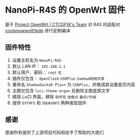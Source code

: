 # NanoPi-R4S 的 OpenWrt 固件  
基于 [Project OpenWrt | CTCGFW's Team](https://github.com/project-openwrt) 对 R4S 的适配对 [coolsnowwolf/lede](https://github.com/coolsnowwolf/lede) 进行定制编译  

## 固件特性  
1. 设置主机名为 `NanoPi-R4S`  
2. 默认 LAN IP： `192.168.1.1`  
3. 默认用户、密码： `root` `无`  
4. 插件仅包含： `OpenClash` `SSRPlus` `Samba4网络共享`  
5. 重命名 `ShadowSocksR Plus+` 为 `SSRPlus`，并微调其设置首页内容  
6. 主题仅包含 `luci-theme-argon` 且删除主题底部文字  
7. 精简 LuCI 界面，移除 `软件包` `挂载点` `备份/升级`  
8. 提供 `EXT4FS` 和 `SQUASHFS` 两种类型固件  

## 感谢  
   感谢所有提供了上游项目代码和给予了帮助的大佬们
